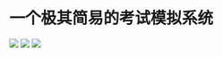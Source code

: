 一个极其简易的考试模拟系统
===
![](https://github.com/ning0825/examSimulator/src/picture/登录界面.png)
![](https://github.com/ning0825/examSimulator/src/picture/注册界面.png)
![](https://github.com/ning0825/examSimulator/src/picture/系统主界面.png)
